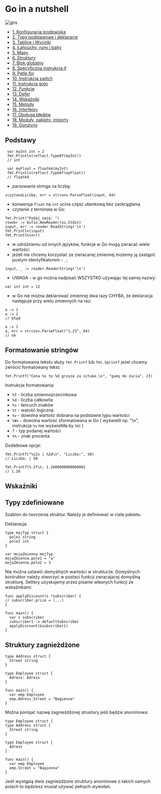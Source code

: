 # Go in a nutshell

![gns](https://user-images.githubusercontent.com/51796385/200906219-d6aa73b9-1749-4b56-a624-6c9e1bde918e.jpg)

- [1. Konfiguracja środowiska](https://github.com/fashionparty/GoInANutshell/blob/main/1.md)
- [2. Typy podstawowe i deklaracje](https://github.com/fashionparty/GoInANutshell/blob/main/2.md)
- [3. Tablice i Wycinki](https://github.com/fashionparty/GoInANutshell/blob/main/3.md)
- [4. Łańcuchy, runy i bajty](https://github.com/fashionparty/GoInANutshell/blob/main/4.md)
- [5. Mapy](https://github.com/fashionparty/GoInANutshell/blob/main/5.md)
- [6. Struktury](https://github.com/fashionparty/GoInANutshell/blob/main/6.md)
- [7. Blok globalny](https://github.com/fashionparty/GoInANutshell/blob/main/7.md)
- [8. Specyficzna instrukcja if](https://github.com/fashionparty/GoInANutshell/blob/main/8.md)
- [9. Pętle for](https://github.com/fashionparty/GoInANutshell/blob/main/9.md)
- [10. Instrukcja switch](https://github.com/fashionparty/GoInANutshell/blob/main/10.md)
- [11. Instrukcja goto](https://github.com/fashionparty/GoInANutshell/blob/main/11.md)
- [12. Funkcje](https://github.com/fashionparty/GoInANutshell/blob/main/12.md)
- [13. Defer](https://github.com/fashionparty/GoInANutshell/blob/main/13.md)
- [14. Wskaźniki](https://github.com/fashionparty/GoInANutshell/blob/main/14.md)
- [15. Metody](https://github.com/fashionparty/GoInANutshell/blob/main/15.md)
- [16. Interfejsy](https://github.com/fashionparty/GoInANutshell/blob/main/16.md)
- [17. Obsługa błędów](https://github.com/fashionparty/GoInANutshell/blob/main/17.md)
- [18. Moduły, pakiety, importy](https://github.com/fashionparty/GoInANutshell/blob/main/18.md)
- [19. Gorutyny](https://github.com/fashionparty/GoInANutshell/blob/main/19.md)


## Podstawy

```
 var myInt int = 2
 fmt.Println(reflect.TypeOf(myInt))
 // int

 var myFloat = float64(myInt)
 fmt.Println(reflect.TypeOf(myFloat))
 // float64
  ```
 - parsowanie stringa na liczbę: 
 ```
 zczytanaLiczba, err = strconv.ParseFloat(input, 64)
 ```
 - konwersja `float` na `int` ucina część ułamkową bez zaokrąglania
 - czytanie z terminala w Go:
 ```
fmt.Print("Podaj imię: ")
reader := bufio.NewReader(os.Stdin)
input, err := reader.ReadString('\n')
fmt.Println(input)
fmt.Println(err)
```
- w odróżnieniu od innych języków, funkcje w Go mogą zwracać wiele wartości
- jeżeli nie chcemy korzystać ze zwracanej zmiennej możemy ją zastąpić pustym identyfikatorem - `_`:
```
input, _ := reader.ReaderString('\n')
```
- UWAGA - w go można nadpisać WSZYSTKO używając tej samej nazwy:
```
var int int = 12
```
- w Go nie można deklarować zmiennej dwa razy CHYBA, że deklaracja następuje przy wielu zmiennych na raz:
```
a := 1
a := 2
// błąd

a := 1
a, err = strconv.ParseFloat("1.23", 64)
// ok
```

## Formatowanie stringów

Do formatowania tekstu służy `fmt.Printf` lub `fmt.Sprintf` jeżel chcemy zwrócić formatowany tekst:
```
fmt.Printf("Cena %s to %d grosze za sztuke.\n", "gumy do żucia", 23)
```
Instrukcje formatowania:
- `%f` - liczba zmiennoprzecinkowa
- `%d` - liczba całkowita
- `%s` - łańcuch znaków
- `%t` - watość logiczna
- `%v` - dowolna wartość dobrana na podstawie typu wartości
- `%#v` - dowolna wartość sformatowana w Go ( wyświetli np. "\n", instrukcja `%v` nie wyświetliła by nic )
- `T` - typ podanej wartości
- `%%` - znak procenta

Dodatkowe opcje:
```
fmt.Printf("%12s | %2d\n", "Liczba:", 50)
// Liczba: | 50

fmt.Printf(%.2f\n, 1.2600000000000002
// 1.26
```

## Wskaźniki


## Typy zdefiniowane

Szablon do tworzenia struktur. Należy je definiować w ciele pakietu.

Deklaracja:
```
type mojTyp struct {
  pole1 string
  pole2 int
}

var mojaZmienna mojTyp
mojaZmienna.pole1 = "a"
mojaZmienna.pole2 = 3
```

Nie można ustawić domyślnych wartości w strukturze. Domyślnych kontruktor należy stworzyć w postaci funkcji zwracajacej domyślną strukturę.
Settery uzyskujemy przez pisanie własnych funkcji ze wskaźnikami:
```
func applyDiscount(s *subscriber) {
// subscriber.price = (...)
}

func main() {
  var s subscriber
  subscriber1 := defaultSubscriber
  applyDiscount(&subscriber1)
}
```

## Struktury zagnieżdżone

```
type Address struct {
  Street string
}

type Employee struct {
  Adress: Adress
}

func main() {
  var emp Employee
  emp.Adress.Street = "Bagienna"
}
```

Można pomijać nazwę zagnieżdżonej struktury jeśli będzie anonimowa:
```
type Employee struct {
type Address struct {
  Street string
}

type Employee struct {
  Adress
}

func main() {
  var emp Employee
  emp.Street = "Bagienna"
}
```

Jeśli wystąpią dwie zagnieżdżone struktury anonimowe o takich samych polach to będziesz musiał używać pełnych wywołań.

